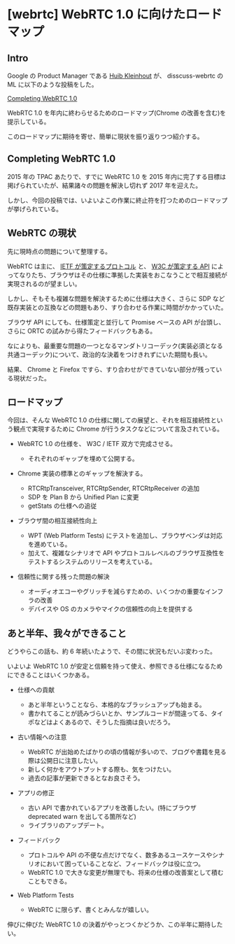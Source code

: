 # [webrtc] WebRTC 1.0 に向けたロードマップ

## Intro

Google の Product Manager である [Huib Kleinhout](https://jp.linkedin.com/in/huibkleinhout) が、 disscuss-webrtc の ML に以下のような投稿をした。

[Completing WebRTC 1.0](https://groups.google.com/d/msg/discuss-webrtc/f4Jg53Phgco/YfetnmoqBQAJ)

WebRTC 1.0 を年内に終わらせるためのロードマップ(Chrome の改善を含む)を提示している。

このロードマップに期待を寄せ、簡単に現状を振り返りつつ紹介する。


## Completing WebRTC 1.0

2015 年の TPAC あたりで、すでに WebRTC 1.0 を 2015 年内に完了する目標は掲げられていたが、結果諸々の問題を解決し切れず 2017 年を迎えた。

しかし、今回の投稿では、いよいよこの作業に終止符を打つためのロードマップが挙げられている。


## WebRTC の現状

先に現時点の問題について整理する。

WebRTC は主に、 [IETF が策定するプロトコル](https://datatracker.ietf.org/wg/rtcweb/documents/) と、 [W3C が策定する API](https://www.w3.org/TR/webrtc/) によってなりたち、ブラウザはその仕様に準拠した実装をおこなうことで相互接続が実現されるのが望ましい。

しかし、そもそも複雑な問題を解決するために仕様は大きく、さらに SDP など既存実装との互換などの問題もあり、すり合わせる作業に時間がかかっていた。

ブラウザ API にしても、仕様策定と並行して Promise ベースの API が台頭し、さらに ORTC の試みから得たフィードバックもある。

なによりも、最重要な問題の一つとなるマンダトリコーデック(実装必須となる共通コーデック)について、政治的な決着をつけきれずにいた期間も長い。

結果、 Chrome と Firefox ですら、すり合わせができていない部分が残っている現状だった。


## ロードマップ

今回は、そんな WebRTC 1.0 の仕様に関しての展望と、それを相互接続性という観点で実現するために Chrome が行うタスクなどについて言及されている。

- WebRTC 1.0 の仕様を、 W3C / IETF 双方で完成させる。
  - それぞれのギャップを埋めて公開する。

- Chrome 実装の標準とのギャップを解決する。
  - RTCRtpTransceiver, RTCRtpSender, RTCRtpReceiver の追加
  - SDP を Plan B から Unified Plan に変更
  - getStats の仕様への追従

- ブラウザ間の相互接続性向上
  - WPT (Web Platform Tests) にテストを追加し、ブラウザベンダは対応を進めている。
  - 加えて、複雑なシナリオで API やプロトコルレベルのブラウザ互換性をテストするシステムのリリースを考えている。

- 信頼性に関する残った問題の解決
  - オーディオエコーやグリッチを減らすための、いくつかの重要なインフラの改善
  - デバイスや OS のカメラやマイクの信頼性の向上を提供する


## あと半年、我々ができること

どうやらこの話も、約 6 年続いたようで、その間に状況もだいぶ変わった。

いよいよ WebRTC 1.0 が安定と信頼を持って使え、参照できる仕様になるためにできることはいくつかある。

- 仕様への貢献
  - あと半年ということなら、本格的なブラッシュアップも始まる。
  - 書かれてることが読みづらいとか、サンプルコードが間違ってる、タイポなどはよくあるので、そうした指摘は良いだろう。

- 古い情報への注意
  - WebRTC が出始めたばかりの頃の情報が多いので、ブログや書籍を見る際は公開日に注意したい。
  - 新しく何かをアウトプットする際も、気をつけたい。
  - 過去の記事が更新できるとなお良さそう。

- アプリの修正
  - 古い API で書かれているアプリを改善したい。(特にブラウザ deprecated warn を出してる箇所など)
  - ライブラリのアップデート。

- フィードバック
  - プロトコルや API の不便な点だけでなく、数多あるユースケースやシナリオにおいて困っていることなど、フィードバックは役に立つ。
  - WebRTC 1.0 で大きな変更が無理でも、将来の仕様の改善案として積むこともできる。

- Web Platform Tests
  - WebRTC に限らず、書くとみんなが嬉しい。

伸びに伸びた WebRTC 1.0 の決着がやっとつくかどうか、この半年に期待したい。
